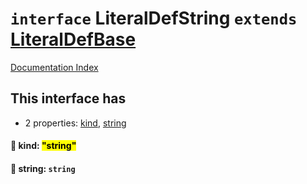 # `interface` LiteralDefString `extends` [LiteralDefBase](../private.interface.LiteralDefBase/README.md)

[Documentation Index](../README.md)

## This interface has

- 2 properties:
[kind](#-kind-string),
[string](#-string-string)


#### 📄 kind: <mark>"string"</mark>



#### 📄 string: `string`



